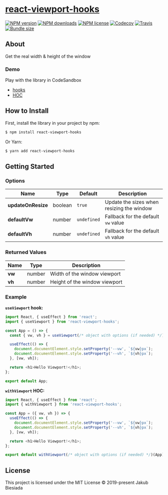 # [react-viewport-hooks](https://github.com/cool-hooks/react-viewport-hooks)

[![NPM version](https://img.shields.io/npm/v/react-viewport-hooks?style=flat-square)](https://www.npmjs.com/package/react-viewport-hooks)
[![NPM downloads](https://img.shields.io/npm/dm/react-viewport-hooks?style=flat-square)](https://www.npmjs.com/package/react-viewport-hooks)
[![NPM license](https://img.shields.io/npm/l/react-viewport-hooks?style=flat-square)](https://www.npmjs.com/package/react-viewport-hooks)
[![Codecov](https://img.shields.io/codecov/c/github/cool-hooks/react-viewport-hooks?style=flat-square)](https://codecov.io/gh/cool-hooks/react-viewport-hooks)
[![Travis](https://img.shields.io/travis/com/cool-hooks/react-viewport-hooks/main?style=flat-square)](https://app.travis-ci.com/github/cool-hooks/react-viewport-hooks)
[![Bundle size](https://img.shields.io/bundlephobia/min/react-viewport-hooks?style=flat-square)](https://bundlephobia.com/result?p=react-viewport-hooks)

## About

Get the real width & height of the window

### Demo

Play with the library in CodeSandbox

- [hooks](https://codesandbox.io/s/hooks-demo-m8qxm)
- [HOC](https://codesandbox.io/s/hoc-demo-9998s)

## How to Install

First, install the library in your project by npm:

```sh
$ npm install react-viewport-hooks
```

Or Yarn:

```sh
$ yarn add react-viewport-hooks
```

## Getting Started

### Options

| Name               | Type    | Default     | Description                               |
| ------------------ | ------- | ----------- | ----------------------------------------- |
| **updateOnResize** | boolean | `true`      | Update the sizes when resizing the window |
| **defaultVw**      | number  | `undefined` | Fallback for the default `vw` value       |
| **defaultVh**      | number  | `undefined` | Fallback for the default `vh` value       |

### Returned Values

| Name   | Type   | Description                   |
| ------ | ------ | ----------------------------- |
| **vw** | number | Width of the window viewport  |
| **vh** | number | Height of the window viewport |

### Example

**`useViewport` hook:**

```js
import React, { useEffect } from 'react';
import { useViewport } from 'react-viewport-hooks';

const App = () => {
  const { vw, vh } = useViewport(/* object with options (if needed) */);

  useEffect(() => {
    document.documentElement.style.setProperty('--vw', `${vw}px`);
    document.documentElement.style.setProperty('--vh', `${vh}px`);
  }, [vw, vh]);

  return <h1>Hello Viewport!</h1>;
};

export default App;
```

**`withViewport` HOC:**

```js
import React, { useEffect } from 'react';
import { withViewport } from 'react-viewport-hooks';

const App = ({ vw, vh }) => {
  useEffect(() => {
    document.documentElement.style.setProperty('--vw', `${vw}px`);
    document.documentElement.style.setProperty('--vh', `${vh}px`);
  }, [vw, vh]);

  return <h1>Hello Viewport!</h1>;
};

export default withViewport(/* object with options (if needed) */)(App);
```

## License

This project is licensed under the MIT License © 2019-present Jakub Biesiada

